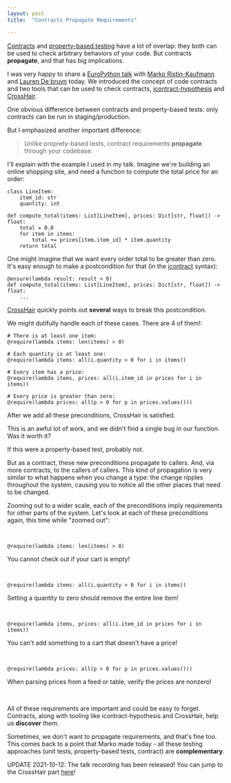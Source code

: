 ```yaml
---
layout: post
title:  "Contracts Propagate Requirements"

---
```


[Contracts](https://en.wikipedia.org/wiki/Design_by_contract) and
[property-based testing](https://increment.com/testing/in-praise-of-property-based-testing/)
have a lot of overlap: they both can be used to check arbitrary behaviors of your code.
But contracts **propagate**, and that has big implications.


I was very happy to share a
[EuroPython talk](https://ep2021.europython.eu/talks/5UJcSrs-automatic-testing-of-python-functions-based-on-contracts/)
with
[Marko Ristin-Kaufmann](https://github.com/mristin)
and
[Lauren De bruyn](https://www.linkedin.com/in/lauren-de-bruyn) today.
We introduced the concept of code contracts and two tools that can be used to check contracts,
[icontract-hypothesis](https://github.com/mristin/icontract-hypothesis)
and
[CrossHair](https://github.com/pschanely/CrossHair).

One obvious difference between contracts and property-based tests:
only contracts can be run in staging/production.

But I emphasized another important difference:

> Unlike proprety-based tests, contract requirements **propagate** through your codebase.

I'll explain with the example I used in my talk.
Imagine we're building an online shopping site, and need a function to compute the total
price for an order:


```
class LineItem:
    item_id: str
    quantity: int

def compute_total(items: List[LineItem], prices: Dict[str, float]) -> float:
    total = 0.0
    for item in items:
        total += prices[item.item_id] * item.quantity
    return total
```

One might imagine that we want every order total to be greater than zero.
It's easy enough to make a postcondition for that (in the 
[icontract]()
syntax):

```
@ensure(lambda result: result > 0)
def compute_total(items: List[LineItem], prices: Dict[str, float]) -> float:
    ...
```

[CrossHair]()
quickly points out **several** ways to break this postcondition.

We might dutifully handle each of these cases. There are 4 of them!:

```
# There is at least one item:
@require(lambda items: len(items) > 0)

# Each quantity is at least one:
@require(lambda items: all(i.quantity > 0 for i in items))

# Every item has a price:
@require(lambda items, prices: all(i.item_id in prices for i in items))

# Every price is greater than zero:
@require(lambda prices: all(p > 0 for p in prices.values()))
```

After we add all these preconditions, CrossHair is satisfied.

This is an awful lot of work, and we didn't find a single bug in our function.
Was it worth it?

If this were a property-based test, probably not.

But as a contract, these new preconditions propagate to callers.
And, via more contracts, to the callers of callers.
This kind of propagation is very similar to what happens when you change a type:
the change ripples throughout the system, causing you to notice all the other
places that need to be changed.

Zooming out to a wider scale, each of the preconditions imply requirements for
other parts of the system. Let's look at each of these preconditions again, this
time while "zoomed out":

&nbsp;

```
@require(lambda items: len(items) > 0)
```
You cannot check out if your cart is empty!

&nbsp;

```
@require(lambda items: all(i.quantity > 0 for i in items))
```
Setting a quantity to zero should remove the entire line item!

&nbsp;

```
@require(lambda items, prices: all(i.item_id in prices for i in items))
```
You can't add something to a cart that doesn't have a price!

&nbsp;

```
@require(lambda prices: all(p > 0 for p in prices.values()))
```
When parsing prices from a feed or table, verify the prices are nonzero!

&nbsp;

All of these requirements are important and could be easy to forget.
Contracts, along with tooling like icontract-hypothesis and CrossHair,
help us **discover** them.

Sometimes, we don't want to propagate requirements, and that's fine too.
This comes back to a point that Marko made today - all these testing
approaches (unit tests, property-based tests, contract) are **complementary**.

UPDATE 2021-10-12: The talk recording has been released!
You can jump to the CrossHair part
[here](https://youtu.be/ynRdJR5UQWY?t=1428)!
